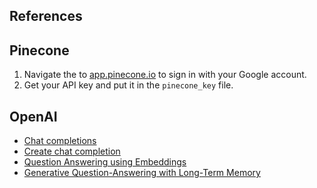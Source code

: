 ## References

## Pinecone

1. Navigate the to [app.pinecone.io](https://app.pinecone.io/) to sign in with your Google account.
2. Get your API key and put it in the `pinecone_key` file.

## OpenAI

- [Chat completions](https://platform.openai.com/docs/guides/chat)
- [Create chat completion](https://platform.openai.com/docs/api-reference/chat/create)
- [Question Answering using Embeddings](https://github.com/openai/openai-cookbook/blob/main/examples/Question_answering_using_embeddings.ipynb)
- [Generative Question-Answering with Long-Term Memory](https://www.pinecone.io/learn/openai-gen-qa/)
